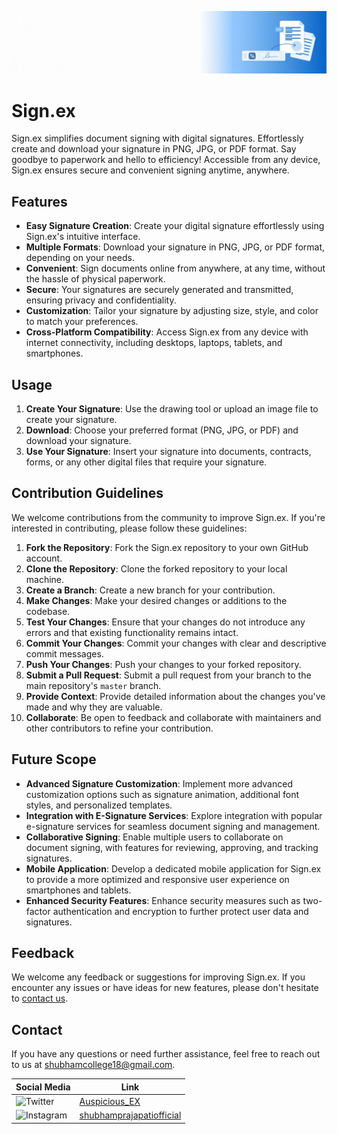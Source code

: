 [![MasterHead](https://github.com/Auspicious-EX/Sign.ex/blob/main/Images/Github%20banner.gif?raw=true)](https://)

# Sign.ex
Sign.ex simplifies document signing with digital signatures. Effortlessly create and download your signature in PNG, JPG, or PDF format. Say goodbye to paperwork and hello to efficiency! Accessible from any device, Sign.ex ensures secure and convenient signing anytime, anywhere.


## Features

- **Easy Signature Creation**: Create your digital signature effortlessly using Sign.ex's intuitive interface.
- **Multiple Formats**: Download your signature in PNG, JPG, or PDF format, depending on your needs.
- **Convenient**: Sign documents online from anywhere, at any time, without the hassle of physical paperwork.
- **Secure**: Your signatures are securely generated and transmitted, ensuring privacy and confidentiality.
- **Customization**: Tailor your signature by adjusting size, style, and color to match your preferences.
- **Cross-Platform Compatibility**: Access Sign.ex from any device with internet connectivity, including desktops, laptops, tablets, and smartphones.

## Usage

1. **Create Your Signature**: Use the drawing tool or upload an image file to create your signature.
2. **Download**: Choose your preferred format (PNG, JPG, or PDF) and download your signature.
3. **Use Your Signature**: Insert your signature into documents, contracts, forms, or any other digital files that require your signature.



## Contribution Guidelines

We welcome contributions from the community to improve Sign.ex. If you're interested in contributing, please follow these guidelines:

1. **Fork the Repository**: Fork the Sign.ex repository to your own GitHub account.
2. **Clone the Repository**: Clone the forked repository to your local machine.
3. **Create a Branch**: Create a new branch for your contribution.
4. **Make Changes**: Make your desired changes or additions to the codebase.
5. **Test Your Changes**: Ensure that your changes do not introduce any errors and that existing functionality remains intact.
6. **Commit Your Changes**: Commit your changes with clear and descriptive commit messages.
7. **Push Your Changes**: Push your changes to your forked repository.
8. **Submit a Pull Request**: Submit a pull request from your branch to the main repository's `master` branch.
9. **Provide Context**: Provide detailed information about the changes you've made and why they are valuable.
10. **Collaborate**: Be open to feedback and collaborate with maintainers and other contributors to refine your contribution.

## Future Scope

- **Advanced Signature Customization**: Implement more advanced customization options such as signature animation, additional font styles, and personalized templates.
- **Integration with E-Signature Services**: Explore integration with popular e-signature services for seamless document signing and management.
- **Collaborative Signing**: Enable multiple users to collaborate on document signing, with features for reviewing, approving, and tracking signatures.
- **Mobile Application**: Develop a dedicated mobile application for Sign.ex to provide a more optimized and responsive user experience on smartphones and tablets.
- **Enhanced Security Features**: Enhance security measures such as two-factor authentication and encryption to further protect user data and signatures.

## Feedback

We welcome any feedback or suggestions for improving Sign.ex. If you encounter any issues or have ideas for new features, please don't hesitate to [contact us](mailto:shubhamcollege18@gmail.com).

## Contact
If you have any questions or need further assistance, feel free to reach out to us at shubhamcollege18@gmail.com.

| Social Media | Link |
|--------------|------|
| ![Twitter](https://img.shields.io/badge/Twitter-%231DA1F2.svg?style=for-the-badge&logo=Twitter&logoColor=white) | [Auspicious_EX](https://twitter.com/Auspicious_EX) |
| ![Instagram](https://img.shields.io/badge/Instagram-%23E4405F.svg?style=for-the-badge&logo=Instagram&logoColor=white) | [shubhamprajapatiofficial](https://www.instagram.com/shubhamprajapatiofficial) |
